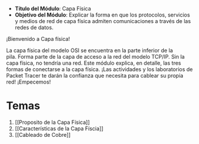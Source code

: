 -   **Título del Módulo**: Capa Física
-   **Objetivo del Módulo**: Explicar la forma en que los protocolos, servicios y medios de red de capa física admiten comunicaciones a través de las redes de datos.

¡Bienvenido a Capa física!

La capa física del modelo OSI se encuentra en la parte inferior de la pila. Forma parte de la capa de acceso a la red del modelo TCP/IP. Sin la capa física, no tendría una red. Este módulo explica, en detalle, las tres formas de conectarse a la capa física. ¡Las actividades y los laboratorios de Packet Tracer te darán la confianza que necesita para cablear su propia red! ¡Empecemos!

# Temas
1. [[Proposito de la Capa Física]]
2. [[Características de la Capa Físcia]]
3. [[Cableado de Cobre]]